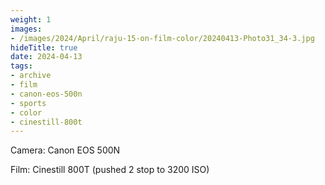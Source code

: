 ```yaml
---
weight: 1
images:
- /images/2024/April/raju-15-on-film-color/20240413-Photo31_34-3.jpg
hideTitle: true
date: 2024-04-13
tags:
- archive
- film
- canon-eos-500n
- sports
- color
- cinestill-800t
---
```


Camera: Canon EOS 500N

Film: Cinestill 800T (pushed 2 stop to 3200 ISO)